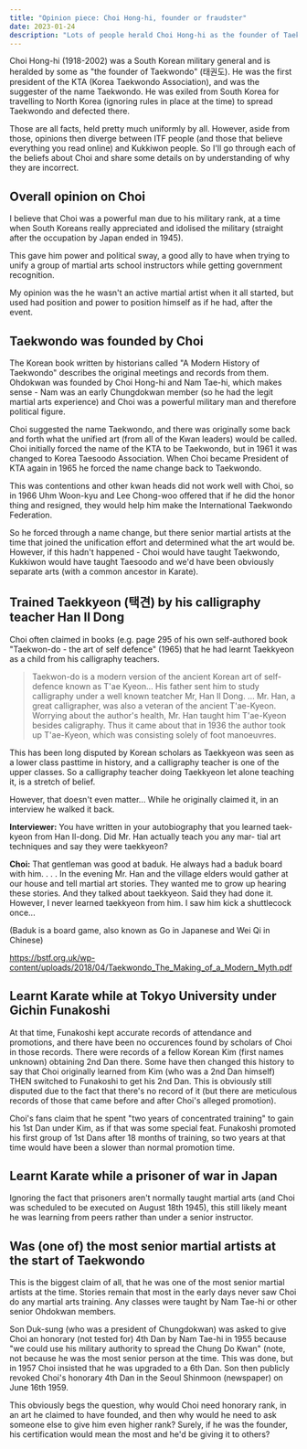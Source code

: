 ```yaml
---
title: "Opinion piece: Choi Hong-hi, founder or fraudster"
date: 2023-01-24
description: "Lots of people herald Choi Hong-hi as the founder of Taekwondo and everything else is a fake immitation, but the facts often don't stack up that way. Let's address some of the myths surrounding him"
---
```


Choi Hong-hi (1918-2002) was a South Korean military general and is heralded by some as "the founder of Taekwondo" (태권도). He was the first president of the KTA (Korea Taekwondo Association), and was the suggester of the name Taekwondo. He was exiled from South Korea for travelling to North Korea (ignoring rules in place at the time) to spread Taekwondo and defected there.

Those are all facts, held pretty much uniformly by all. However, aside from those, opinions then diverge between ITF people (and those that believe everything you read online) and Kukkiwon people. So I'll go through each of the beliefs about Choi and share some details on by understanding of why they are incorrect.

## Overall opinion on Choi

I believe that Choi was a powerful man due to his military rank, at a time when South Koreans really appreciated and idolised the military (straight after the occupation by Japan ended in 1945).

This gave him power and political sway, a good ally to have when trying to unify a group of martial arts school instructors while getting government recognition.

My opinion was the he wasn't an active martial artist when it all started, but used had position and power to position himself as if he had, after the event.

## Taekwondo was founded by Choi

The Korean book written by historians called "A Modern History of Taekwondo" describes the original meetings and records from them. Ohdokwan was founded by Choi Hong-hi and Nam Tae-hi, which makes sense - Nam was an early Chungdokwan member (so he had the legit martial arts experience) and Choi was a powerful military man and therefore political figure.

Choi suggested the name Taekwondo, and there was originally some back and forth what the unified art (from all of the Kwan leaders) would be called. Choi initially forced the name of the KTA to be Taekwondo, but in 1961 it was changed to Korea Taesoodo Association. When Choi became President of KTA again in 1965 he forced the name change back to Taekwondo.

This was contentions and other kwan heads did not work well with Choi, so in 1966 Uhm Woon-kyu and Lee Chong-woo offered that if he did the honor thing and resigned, they would help him make the International Taekwondo Federation.

So he forced through a name change, but there senior martial artists at the time that joined the unification effort and determined what the art would be. However, if this hadn't happened - Choi would have taught Taekwondo, Kukkiwon would have taught Taesoodo and we'd have been obviously separate arts (with a common ancestor in Karate).

## Trained Taekkyeon (택견) by his calligraphy teacher Han Il Dong

Choi often claimed in books (e.g. page 295 of his own self-authored book "Taekwon-do - the art of self defence" (1965) that he had learnt Taekkyeon as a child from his calligraphy teachers.

> Taekwon-do is a modern version of the ancient Korean art of self-defence known as T'ae Kyeon... His father sent him to study calligraphy under a well known teatcher Mr, Han Il Dong. ... Mr. Han, a great calligrapher, was also a veteran of the ancient T'ae-Kyeon. Worrying about the author's health, Mr. Han taught him T'ae-Kyeon besides caligraphy. Thus it came about that in 1936 the author took up T'ae-Kyeon, which was consisting solely of foot manoeuvres.

This has been long disputed by Korean scholars as Taekkyeon was seen as a lower class pasttime in history, and a calligraphy teacher is one of the upper classes. So a calligraphy teacher doing Taekkyeon let alone teaching it, is a stretch of belief.

However, that doesn't even matter... While he originally claimed it, in an interview he walked it back.

**Interviewer:** You have written in your autobiography that you learned taek- kyeon from Han Il-dong. Did Mr. Han actually teach you any mar- tial art techniques and say they were taekkyeon?

**Choi:** That gentleman was good at baduk. He always had a baduk board with him. . . . In the evening Mr. Han and the village elders would gather at our house and tell martial art stories. They wanted me to grow up hearing these stories. And they talked about taekkyeon. Said they had done it. However, I never learned taekkyeon from him. I saw him kick a shuttlecock once...

(Baduk is a board game, also known as Go in Japanese and Wei Qi in Chinese)

<https://bstf.org.uk/wp-content/uploads/2018/04/Taekwondo_The_Making_of_a_Modern_Myth.pdf>

## Learnt Karate while at Tokyo University under Gichin Funakoshi

At that time, Funakoshi kept accurate records of attendance and promotions, and there have been no occurences found by scholars of Choi in those records. There were records of a fellow Korean Kim (first names unknown) obtaining 2nd Dan there. Some have then changed this history to say that Choi originally learned from Kim (who was a 2nd Dan himself) THEN switched to Funakoshi to get his 2nd Dan. This is obviously still disputed due to the fact that there's no record of it (but there are meticulous records of those that came before and after Choi's alleged promotion).

Choi's fans claim that he spent "two years of concentrated training" to gain his 1st Dan under Kim, as if that was some special feat. Funakoshi promoted his first group of 1st Dans after 18 months of training, so two years at that time would have been a slower than normal promotion time.

## Learnt Karate while a prisoner of war in Japan

Ignoring the fact that prisoners aren't normally taught martial arts (and Choi was scheduled to be executed on August 18th 1945), this still likely meant he was learning from peers rather than under a senior instructor.

## Was (one of) the most senior martial artists at the start of Taekwondo

This is the biggest claim of all, that he was one of the most senior martial artists at the time. Stories remain that most in the early days never saw Choi do any martial arts training. Any classes were taught by Nam Tae-hi or other senior Ohdokwan members.

Son Duk-sung (who was a president of Chungdokwan) was asked to give Choi an honorary (not tested for) 4th Dan by Nam Tae-hi in 1955 because "we could use his military authority to spread the Chung Do Kwan" (note, not because he was the most senior person at the time. This was done, but in 1957 Choi insisted that he was upgraded to a 6th Dan. Son then publicly revoked Choi's honorary 4th Dan in the Seoul Shinmoon (newspaper) on June 16th 1959.

This obviously begs the question, why would Choi need honorary rank, in an art he claimed to have founded, and then why would he need to ask someone else to give him even higher rank? Surely, if he was the founder, his certification would mean the most and he'd be giving it to others?
